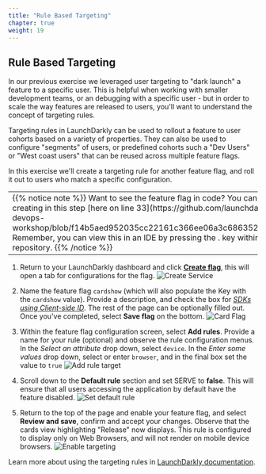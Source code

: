 ```yaml
---
title: "Rule Based Targeting"
chapter: true
weight: 19
---
```


## Rule Based Targeting

In our previous exercise we leveraged user targeting to "dark launch" a feature to a specific user. This is helpful when working with smaller development teams, or an debugging with a specific user - but in order to scale the way features are released to users, you'll want to understand the concept of targeting rules. 

Targeting rules in LaunchDarkly can be used to rollout a feature to user cohorts based on a variety of properties. They can also be used to configure "segments" of users, or predefined cohorts such a "Dev Users" or "West coast users" that can be reused across multiple feature flags. 

In this exercise we'll create a targeting rule for another feature flag, and roll it out to users who match a specific configuration. 

<table class="credit">
<tr class="credit"><td class="credit" style="width:100%">
{{% notice note %}}
Want to see the feature flag in code? You can see the flag we are creating in this step [here on line 33](https://github.com/launchdarkly-labs/ld-aws-devops-workshop/blob/f14b5aed952035cc22161c366ee06a3c686352ba/src/App.js#L33). Remember, you can view this in an IDE by pressing the . key within the GitHub repository. 
{{% /notice %}}
</td></tr>
</table>

1. Return to your LaunchDarkly dashboard and click [**Create flag**](https://app.launchdarkly.com/default/test/features/new), this will open a tab for configurations for the flag. 
![Create Service](/images/setup/rule-target-0.png)

1. Name the feature flag `cardshow` (which will also populate the Key with the `cardshow` value). Provide a description, and check the box for [*SDKs using Client-side ID*](https://docs.launchdarkly.com/home/getting-started/feature-flags#making-flags-available-to-client-side-and-mobile-sdks). The rest of the page can be optionally filled out. Once you've completed, select **Save flag** on the bottom.
![Card Flag](/images/setup/rule-target-1.png)

1. Within the feature flag configuration screen, select **Add rules**. Provide a name for your rule (optional) and observe the rule configuration menus. In the *Select an attribute* drop down, select `device`. In the *Enter some values* drop down, select or enter `browser`, and in the final box set the value to `true`
![Add rule target](/images/setup/rule-target-2.png)
 
1. Scroll down to the **Default rule** section and set SERVE to **false**. This will ensure that all users accessing the application by default have the feature disabled. 
![Set default rule](/images/setup/user-target-2.png)

1. Return to the top of the page and enable your feature flag, and select **Review and save**, confirm and accept your changes. Observe that the cards view highlighting "Release" now displays. This rule is configured to display only on Web Browsers, and will not render on mobile device browsers. 
![Enable targeting](/images/setup/rule-targeting-demo.gif)

Learn more about using the targeting rules in [LaunchDarkly documentation](https://docs.launchdarkly.com/home/flags/targeting-rules).